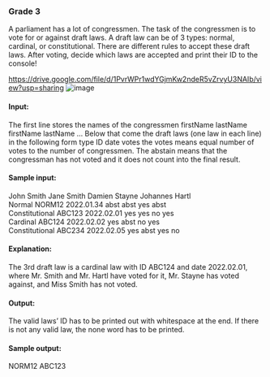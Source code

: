 ### Grade 3
A parliament has a lot of congressmen. The task of the congressmen is to vote for or against draft laws. A draft law can be of 3 types: normal, cardinal, or constitutional. There are different rules to accept these draft laws. 
After voting, decide which laws are accepted and print their ID to the console!

https://drive.google.com/file/d/1PvrWPr1wdYGjmKw2ndeR5vZrvyU3NAIb/view?usp=sharing
![image](https://github.com/user-attachments/assets/96aafde8-5d7c-4d9e-b52d-e9a8f498dde1)

#### Input: 
The first line stores the names of the congressmen 
firstName lastName firstName lastName … 
Below that come the draft laws (one law in each line) in the following form 
type ID date votes 
the votes means equal number of votes to the number of congressmen. The abstain means that the congressman has not voted and it does not count into the final result. 
#### Sample input: 
John Smith Jane Smith Damien Stayne Johannes Hartl 
<br> Normal NORM12 2022.01.34 abst abst yes abst 
<br> Constitutional ABC123 2022.02.01 yes yes no yes 
<br> Cardinal ABC124 2022.02.02 yes abst no yes 
<br> Constitutional ABC234 2022.02.05 yes abst yes no 
#### Explanation: 
The 3rd draft law is a cardinal law with ID ABC124 and date 2022.02.01, where Mr. Smith and Mr. Hartl have voted for it, Mr. Stayne has voted against, and Miss Smith has not voted.  
#### Output: 
The valid laws’ ID has to be printed out with whitespace at the end. If there is not any valid law, the none word has to be printed. 
#### Sample output: 
NORM12 ABC123 
